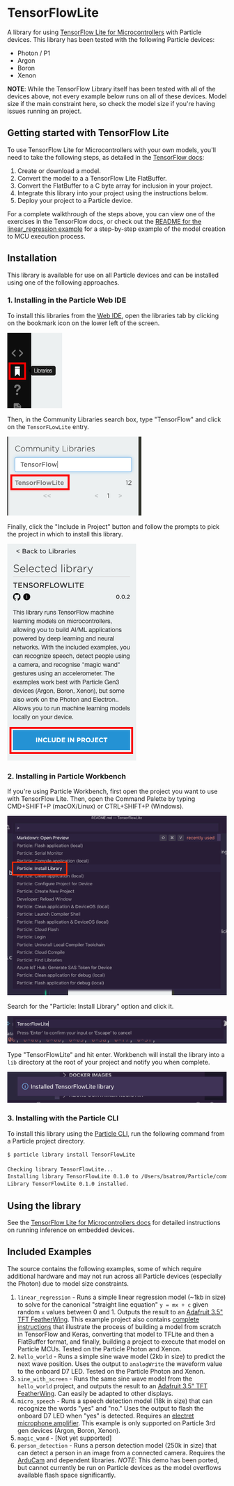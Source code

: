 # TensorFlowLite

A library for using [TensorFlow Lite for Microcontrollers](https://www.tensorflow.org/lite/microcontrollers) with Particle devices. This library has been tested with the following Particle devices:

- Photon / P1
- Argon
- Boron
- Xenon

**NOTE**: While the TensorFlow Library itself has been tested with all of the devices above, not every example below runs on all of these devices. Model size if the main constraint here, so check the model size if you're having issues running an project.

## Getting started with TensorFlow Lite

To use TensorFlow Lite for Microcontrollers with your own models, you'll need to take the following steps, as detailed in the [TensorFlow docs](https://www.tensorflow.org/lite/microcontrollers#developer_workflow):

1. Create or download a model.
2. Convert the model to a a TensorFlow Lite FlatBuffer.
3. Convert the FlatBuffer to a C byte array for inclusion in your project.
4. Integrate this library into your project using the instructions below.
5. Deploy your project to a Particle device.

For a complete walkthrough of the steps above, you can view one of the exercises in the TensorFlow docs, or check out the [README for the linear_regression example](/examples/linear_regression/README.md) for a step-by-step example of the model creation to MCU execution process.

## Installation

This library is available for use on all Particle devices and can be installed using one of the following approaches.

### 1. Installing in the Particle Web IDE

To install this libraries from the [Web IDE](https://build.particle.io), open the libraries tab by clicking on the bookmark icon on the lower left of the screen.

![](assets/LibrariesMenu.png)

Then, in the Community Libraries search box, type "TensorFlow" and click on the `TensorFLowLite` entry.

![](assets/Search.png)

Finally, click the "Include in Project" button and follow the prompts to pick the project in which to install this library.

![](assets/Include.png)

### 2. Installing in Particle Workbench

If you're using Particle Workbench, first open the project you want to use with TensorFlow Lite. Then, open the Command Palette by typing CMD+SHIFT+P (macOX/Linux) or CTRL+SHIFT+P (Windows).

![](assets/WBCP.png)

Search for the "Particle: Install Library" option and click it.

![](assets/LibrarySearchWB.png)

Type "TensorFlowLite" and hit enter. Workbench will install the library into a `lib` directory at the root of your project and notify you when complete.

![](assets/InstallNotice.png)

### 3. Installing with the Particle CLI

To install this library using the [Particle CLI](https://docs.particle.io/tutorials/developer-tools/cli/), run the following command from a Particle project directory.

```bash
$ particle library install TensorFlowLite

Checking library TensorFlowLite...
Installing library TensorFlowLite 0.1.0 to /Users/bsatrom/Particle/community/libraries/TensorFlowLite@0.1.0 ...
Library TensorFlowLite 0.1.0 installed.
```

## Using the library

See the [TensorFlow Lite for Microcontrollers docs](https://www.tensorflow.org/lite/microcontrollers/get_started#how_to_run_inference) for detailed instructions on running inference on embedded devices.

## Included Examples

The source contains the following examples, some of which require additional hardware and may not run across all Particle devices (especially the Photon) due to model size constraints.

1. `linear_regression` - Runs a simple linear regression model (~1kb in size) to solve for the canonical "straight line equation" `y = mx + c` given random `x` values between 0 and 1. Outputs the result to an [Adafruit 3.5" TFT FeatherWing](https://www.adafruit.com/product/3651). This example project also contains [complete instructions](/examples/linear_regression/README.md) that illustrate the process of building a model from scratch in TensorFlow and Keras, converting that model to TFLite and then a FlatBuffer format, and finally, building a project to execute that model on Particle MCUs. Tested on the Particle Photon and Xenon.
2. `hello_world` - Runs a simple sine wave model (2kb in size) to predict the next wave position. Uses the output to `analogWrite` the waveform value to the onboard D7 LED. Tested on the Particle Photon and Xenon.
3. `sine_with_screen` - Runs the same sine wave model from the `hello_world` project, and outputs the result to an [Adafruit 3.5" TFT FeatherWing](https://www.adafruit.com/product/3651). Can easily be adapted to other displays.
4. `micro_speech` - Runs a speech detection model (18k in size) that can recognize the words "yes" and "no." Uses the output to flash the onboard D7 LED when "yes" is detected. Requires an [electret microphone amplifier](https://www.adafruit.com/product/1713). This example is only supported on Particle 3rd gen devices (Argon, Boron, Xenon).
5. `magic_wand` - [Not yet supported]
6. `person_detection` - Runs a person detection model (250k in size) that can detect a person in an image from a connected camera. Requires the [ArduCam](https://www.arducam.com/product/arducam-2mp-spi-camera-b0067-arduino/) and dependent libraries. *NOTE*: This demo has been ported, but cannot currently be run on Particle devices as the model overflows available flash space significantly. 